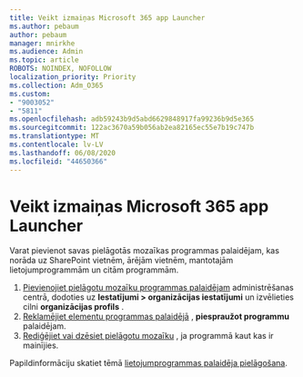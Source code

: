 ```yaml
---
title: Veikt izmaiņas Microsoft 365 app Launcher
ms.author: pebaum
author: pebaum
manager: mnirkhe
ms.audience: Admin
ms.topic: article
ROBOTS: NOINDEX, NOFOLLOW
localization_priority: Priority
ms.collection: Adm_O365
ms.custom:
- "9003052"
- "5811"
ms.openlocfilehash: adb59243b9d5abd6629848917fa99236b9d5e365
ms.sourcegitcommit: 122ac3670a59b056ab2ea82165ec55e7b19c747b
ms.translationtype: MT
ms.contentlocale: lv-LV
ms.lasthandoff: 06/08/2020
ms.locfileid: "44650366"
---
```

# <a name="make-changes-to-the-microsoft-365-app-launcher"></a>Veikt izmaiņas Microsoft 365 app Launcher

Varat pievienot savas pielāgotās mozaīkas programmas palaidējam, kas norāda uz SharePoint vietnēm, ārējām vietnēm, mantotajām lietojumprogrammām un citām programmām.

1. [Pievienojiet pielāgotu mozaīku programmas palaidējam](https://docs.microsoft.com/microsoft-365/admin/manage/customize-the-app-launcher) administrēšanas centrā, dodoties uz **Iestatījumi > organizācijas iestatījumi** un izvēlieties cilni **organizācijas profils** .
2. [Reklamējiet elementu programmas palaidējā](https://docs.microsoft.com/microsoft-365/admin/manage/customize-the-app-launcher#promote-the-tile-to-app-launcher) , **piespraužot programmu** palaidējam.
3. [Rediģējiet vai dzēsiet pielāgotu mozaīku](https://docs.microsoft.com/microsoft-365/admin/manage/customize-the-app-launcher#edit-or-delete-a-custom-tile) , ja programmā kaut kas ir mainījies.

Papildinformāciju skatiet tēmā [lietojumprogrammas palaidēja pielāgošana](https://docs.microsoft.com/microsoft-365/admin/manage/customize-the-app-launcher).
